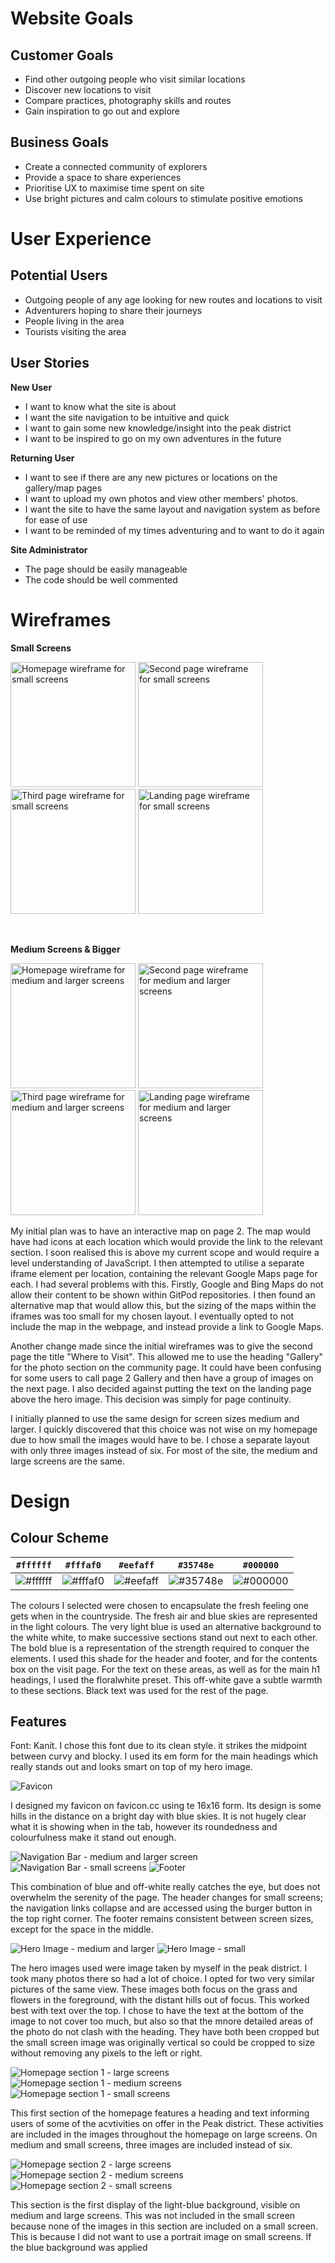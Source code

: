 # Website Goals

## Customer Goals

- Find other outgoing people who visit similar locations
- Discover new locations to visit
- Compare practices, photography skills and routes
- Gain inspiration to go out and explore

## Business Goals

- Create a connected community of explorers
- Provide a space to share experiences
- Prioritise UX to maximise time spent on site
- Use bright pictures and calm colours to stimulate positive emotions

# User Experience

## Potential Users

- Outgoing people of any age looking for new routes and locations to visit
- Adventurers hoping to share their journeys
- People living in the area
- Tourists visiting the area

## User Stories

__New User__

- I want to know what the site is about
- I want the site navigation to be intuitive and quick
- I want to gain some new knowledge/insight into the peak district
- I want to be inspired to go on my own adventures in the future

__Returning User__

- I want to see if there are any new pictures or locations on the gallery/map pages
- I want to upload my own photos and view other members' photos.
- I want the site to have the same layout and navigation system as before for ease of use
- I want to be reminded of my times adventuring and to want to do it again

__Site Administrator__

- The page should be easily manageable
- The code should be well commented

# Wireframes

__Small Screens__

<img src="/assets/images/wf-home-sm.jpg" alt="Homepage wireframe for small screens" width="200px"/> <img src="/assets/images/wf-page2-sm.jpg" alt="Second page wireframe for small screens" width="200px" /> <img src="/assets/images/wf-join-sm.jpg" alt="Third page wireframe for small screens" width="200px"/> <img src="/assets/images/wf-landing-sm.jpg" alt="Landing page wireframe for small screens" width="200px"/>

<br>

__Medium Screens & Bigger__

<img src="/assets/images/wf-home-lg.jpg" alt="Homepage wireframe for medium and larger screens" width="200px" /> <img src="/assets/images/wf-page2-lg.jpg" alt="Second page wireframe for medium and larger screens" width="200px"/> <img src="/assets/images/wf-join-lg.jpg" alt="Third page wireframe for medium and larger screens" width="200px"/> <img src="/assets/images/wf-landing-lg.jpg" alt="Landing page wireframe for medium and larger screens" width="200px"/>

My initial plan was to have an interactive map on page 2. The map would have had icons at each location which would provide the link to the relevant section. I soon realised this is above my current scope and would require a level understanding of JavaScript. I then attempted to utilise a separate iframe element per location, containing the relevant Google Maps page for each. I had several problems with this. Firstly, Google and Bing Maps do not allow their content to be shown within GitPod repositories. I then found an alternative map that would allow this, but the sizing of the maps within the iframes was too small for my chosen layout. I eventually opted to not include the map in the webpage, and instead provide a link to Google Maps.

Another change made since the initial wireframes was to give the second page the title "Where to Visit". This allowed me to use the heading "Gallery" for the photo section on the community page. It could have been confusing for some users to call page 2 Gallery and then have a group of images on the next page. I also decided against putting the text on the landing page above the hero image. This decision was simply for page continuity.

I initially planned to use the same design for screen sizes medium and larger. I quickly discovered that this choice was not wise on my homepage due to how small the images would have to be. I chose a separate layout with only three images instead of six. For most of the site, the medium and large screens are the same.

# Design

## Colour Scheme

|`#ffffff`                                                 |`#fffaf0`                                                 |`#eefaff`                                                 |`#35748e`                                                 |`#000000`                                                 |
|----------------------------------------------------------|----------------------------------------------------------|----------------------------------------------------------|----------------------------------------------------------|----------------------------------------------------------|
|![#ffffff](https://placehold.co/100x100/ffffff/ffffff.png)|![#fffaf0](https://placehold.co/100x100/fffaf0/fffaf0.png)|![#eefaff](https://placehold.co/100x100/eefaff/eefaff.png)|![#35748e](https://placehold.co/100x100/35748e/35748e.png)|![#000000](https://placehold.co/100x100/000000/000000.png)|
 
The colours I selected were chosen to encapsulate the fresh feeling one gets when in the countryside. The fresh air and blue skies are represented in the light colours. The very light blue is used an alternative background to the white white, to make successive sections stand out next to each other. The bold blue is a representation of the strength required to conquer the elements. I used this shade for the header and footer, and for the contents box on the visit page. For the text on these areas, as well as for the main h1 headings, I used the floralwhite preset. This off-white gave a subtle warmth to these sections. Black text was used for the rest of the page.

## Features

Font: Kanit. I chose this font due to its clean style. it strikes the midpoint between curvy and blocky. I used its em form for the main headings which really stands out and looks smart on top of my hero image.

![Favicon](assets/images/favicon.ico)

I designed my favicon on favicon.cc using te 16x16 form. Its design is some hills in the distance on a bright day with blue skies. It is not hugely clear what it is showing when in the tab, however its roundedness and colourfulness make it stand out enough.

![Navigation Bar - medium and larger screen](assets/images/navbar-lg.png)
![Navigation Bar - small screens](assets/images/image-sm.png)
![Footer](assets/images/footer.png)

This combination of blue and off-white really catches the eye, but does not overwhelm the serenity of the page. The header changes for small screens; the navigation links collapse and are accessed using the burger button in the top right corner. The footer remains consistent between screen sizes, except for the space in the middle.

![Hero Image - medium and larger](assets/images/hero-lg.png)
![Hero Image - small](assets/images/hero-sm.png)

The hero images used were image taken by myself in the peak district. I took many photos there so had a lot of choice. I opted for two very similar pictures of the same view. These images both focus on the grass and flowers in the foreground, with the distant hills out of focus. This worked best with text over the top. I chose to have the text at the bottom of the image to not cover too much, but also so that the mnore detailed areas of the photo do not clash with the heading. They have both been cropped but the small screen image was originally vertical so could be cropped to size without removing any pixels to the left or right. 

![Homepage section 1 - large screens](assets/images/home-section1-lg.png)
![Homepage section 1 - medium screens](assets/images/home-section1-md.png)
![Homepage section 1 - small screens](assets/images/home-section1-sm.png.png)

This first section of the homepage features a heading and text informing users of some of the acvtivities on offer in the Peak district. These activities are included in the images throughout the homepage on large screens. On medium and small screens, three images are included instead of six.

![Homepage section 2 - large screens](assets/images/home-section2-lg.png.png)
![Homepage section 2 - medium screens](assets/images/home-section2-md.png.png)
![Homepage section 2 - small screens](assets/images/home-section2-sm.png.png)

This section is the first display of the light-blue background, visible on medium and large screens. This was not included in the small screen because none of the images in this section are included on a small screen. This is because I did not want to use a portrait image on small screens. If the blue background was applied